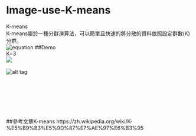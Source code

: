 # Image-use-K-means

K-means</br>
K-means屬於一種分群演算法，可以簡單且快速的將分散的資料依照設定群數(K)分群。</br>
![equation](http://latex.codecogs.com/gif.latex?\frac{5+4+(2-3-(6+\frac{4}{5}))}{3(6-2)(2-7)})
##Demo</br>
K=3</br>
<img src="http://i.imgur.com/ev9v8nJ.png"></img>
</br>
</br>
![alt tag](http://i.giphy.com/3o7TKRnJVMH0PLNUQ0.gif)


</br>
</br>
</br>
</br>
</br>
</br>
##參考文章K-means
https://zh.wikipedia.org/wiki/K-%E5%B9%B3%E5%9D%87%E7%AE%97%E6%B3%95
